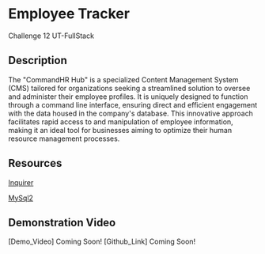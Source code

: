 # Employee Tracker 
Challenge 12 UT-FullStack 

## Description
The "CommandHR Hub" is a specialized Content Management System (CMS) tailored for organizations seeking a streamlined solution to oversee and administer their employee profiles. It is uniquely designed to function through a command line interface, ensuring direct and efficient engagement with the data housed in the company's database. This innovative approach facilitates rapid access to and manipulation of employee information, making it an ideal tool for businesses aiming to optimize their human resource management processes. 






## Resources
[Inquirer](https://www.npmjs.com/package/inquirer/v/8.2.4)

[MySql2](https://www.npmjs.com/package/mysql2)

## Demonstration Video
[Demo_Video] Coming Soon!
[Github_Link] Coming Soon!
